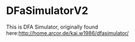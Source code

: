 DFaSimulatorV2
==============

This is DFA Simulator, originally found here:http://home.arcor.de/kai.w1986/dfasimulator/ 
